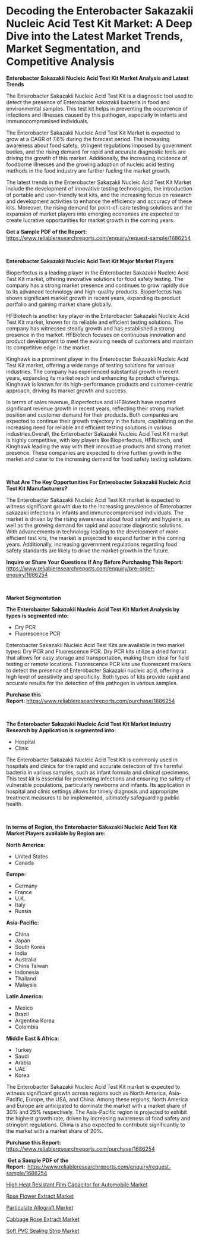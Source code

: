 <p><h1>Decoding the Enterobacter Sakazakii Nucleic Acid Test Kit Market: A Deep Dive into the Latest Market Trends, Market Segmentation, and Competitive Analysis</h1></p><p><strong>Enterobacter Sakazakii Nucleic Acid Test Kit Market Analysis and Latest Trends</strong></p>
<p><p>The Enterobacter Sakazakii Nucleic Acid Test Kit is a diagnostic tool used to detect the presence of Enterobacter sakazakii bacteria in food and environmental samples. This test kit helps in preventing the occurrence of infections and illnesses caused by this pathogen, especially in infants and immunocompromised individuals.</p><p>The Enterobacter Sakazakii Nucleic Acid Test Kit Market is expected to grow at a CAGR of 7.6% during the forecast period. The increasing awareness about food safety, stringent regulations imposed by government bodies, and the rising demand for rapid and accurate diagnostic tools are driving the growth of this market. Additionally, the increasing incidence of foodborne illnesses and the growing adoption of nucleic acid testing methods in the food industry are further fueling the market growth.</p><p>The latest trends in the Enterobacter Sakazakii Nucleic Acid Test Kit Market include the development of innovative testing technologies, the introduction of portable and user-friendly test kits, and the increasing focus on research and development activities to enhance the efficiency and accuracy of these kits. Moreover, the rising demand for point-of-care testing solutions and the expansion of market players into emerging economies are expected to create lucrative opportunities for market growth in the coming years.</p></p>
<p><strong>Get a Sample PDF of the Report:&nbsp;</strong> <a href="https://www.reliableresearchreports.com/enquiry/request-sample/1686254">https://www.reliableresearchreports.com/enquiry/request-sample/1686254</a></p>
<p>&nbsp;</p>
<p><strong>Enterobacter Sakazakii Nucleic Acid Test Kit Major Market Players</strong></p>
<p><p>Bioperfectus is a leading player in the Enterobacter Sakazakii Nucleic Acid Test Kit market, offering innovative solutions for food safety testing. The company has a strong market presence and continues to grow rapidly due to its advanced technology and high-quality products. Bioperfectus has shown significant market growth in recent years, expanding its product portfolio and gaining market share globally.</p><p>HFBiotech is another key player in the Enterobacter Sakazakii Nucleic Acid Test Kit market, known for its reliable and efficient testing solutions. The company has witnessed steady growth and has established a strong presence in the market. HFBiotech focuses on continuous innovation and product development to meet the evolving needs of customers and maintain its competitive edge in the market.</p><p>Kinghawk is a prominent player in the Enterobacter Sakazakii Nucleic Acid Test Kit market, offering a wide range of testing solutions for various industries. The company has experienced substantial growth in recent years, expanding its market reach and enhancing its product offerings. Kinghawk is known for its high-performance products and customer-centric approach, driving its market growth and success.</p><p>In terms of sales revenue, Bioperfectus and HFBiotech have reported significant revenue growth in recent years, reflecting their strong market position and customer demand for their products. Both companies are expected to continue their growth trajectory in the future, capitalizing on the increasing need for reliable and efficient testing solutions in various industries.Overall, the Enterobacter Sakazakii Nucleic Acid Test Kit market is highly competitive, with key players like Bioperfectus, HFBiotech, and Kinghawk leading the way with their innovative products and strong market presence. These companies are expected to drive further growth in the market and cater to the increasing demand for food safety testing solutions.</p></p>
<p>&nbsp;</p>
<p><strong>What Are The Key Opportunities For Enterobacter Sakazakii Nucleic Acid Test Kit Manufacturers?</strong></p>
<p><p>The Enterobacter Sakazakii Nucleic Acid Test Kit market is expected to witness significant growth due to the increasing prevalence of Enterobacter sakazakii infections in infants and immunocompromised individuals. The market is driven by the rising awareness about food safety and hygiene, as well as the growing demand for rapid and accurate diagnostic solutions. With advancements in technology leading to the development of more efficient test kits, the market is projected to expand further in the coming years. Additionally, increasing government regulations regarding food safety standards are likely to drive the market growth in the future.</p></p>
<p><strong>Inquire or Share Your Questions If Any Before Purchasing This Report:</strong> <a href="https://www.reliableresearchreports.com/enquiry/pre-order-enquiry/1686254">https://www.reliableresearchreports.com/enquiry/pre-order-enquiry/1686254</a></p>
<p>&nbsp;</p>
<p><strong>Market Segmentation</strong></p>
<p><strong>The Enterobacter Sakazakii Nucleic Acid Test Kit Market Analysis by types is segmented into:</strong></p>
<p><ul><li>Dry PCR</li><li>Fluorescence PCR</li></ul></p>
<p><p>Enterobacter Sakazakii Nucleic Acid Test Kits are available in two market types: Dry PCR and Fluorescence PCR. Dry PCR kits utilize a dried format that allows for easy storage and transportation, making them ideal for field testing or remote locations. Fluorescence PCR kits use fluorescent markers to detect the presence of Enterobacter Sakazakii nucleic acid, offering a high level of sensitivity and specificity. Both types of kits provide rapid and accurate results for the detection of this pathogen in various samples.</p></p>
<p><strong>Purchase this Report:&nbsp;</strong><a href="https://www.reliableresearchreports.com/purchase/1686254">https://www.reliableresearchreports.com/purchase/1686254</a></p>
<p>&nbsp;</p>
<p><strong>The Enterobacter Sakazakii Nucleic Acid Test Kit Market Industry Research by Application is segmented into:</strong></p>
<p><ul><li>Hospital</li><li>Clinic</li></ul></p>
<p><p>The Enterobacter Sakazakii Nucleic Acid Test Kit is commonly used in hospitals and clinics for the rapid and accurate detection of this harmful bacteria in various samples, such as infant formula and clinical specimens. This test kit is essential for preventing infections and ensuring the safety of vulnerable populations, particularly newborns and infants. Its application in hospital and clinic settings allows for timely diagnosis and appropriate treatment measures to be implemented, ultimately safeguarding public health.</p></p>
<p>&nbsp;</p>
<p><strong>In terms of Region, the Enterobacter Sakazakii Nucleic Acid Test Kit Market Players available by Region are:</strong></p>
<p>
    <p> <strong> North America: </strong>
        <ul>
            <li>United States</li>
            <li>Canada</li>
        </ul>
        </p> 
    <p> <strong> Europe: </strong>
        <ul>
            <li>Germany</li>
            <li>France</li>
            <li>U.K.</li>
            <li>Italy</li>
            <li>Russia</li>
        </ul>
        </p> 
    <p> <strong> Asia-Pacific: </strong>
        <ul>
            <li>China</li>
            <li>Japan</li>
            <li>South Korea</li>
            <li>India</li>
            <li>Australia</li>
            <li>China Taiwan</li>
            <li>Indonesia</li>
            <li>Thailand</li>
            <li>Malaysia</li>
        </ul>
        </p> 
    <p> <strong> Latin America: </strong>
        <ul>
            <li>Mexico</li>
            <li>Brazil</li>
            <li>Argentina Korea</li>
            <li>Colombia</li>
        </ul>
        </p> 
    <p> <strong> Middle East & Africa: </strong>
        <ul>
            <li>Turkey</li>
            <li>Saudi</li>
            <li>Arabia</li>
            <li>UAE</li>
            <li>Korea</li>
        </ul>
    </p>
    </p>
<p><p>The Enterobacter Sakazakii Nucleic Acid Test Kit market is expected to witness significant growth across regions such as North America, Asia-Pacific, Europe, the USA, and China. Among these regions, North America and Europe are anticipated to dominate the market with a market share of 30% and 25% respectively. The Asia-Pacific region is projected to exhibit the highest growth rate, driven by increasing awareness of food safety and stringent regulations. China is also expected to contribute significantly to the market with a market share of 20%.</p></p>
<p><strong>Purchase this Report: </strong><a href="https://www.reliableresearchreports.com/purchase/1686254">https://www.reliableresearchreports.com/purchase/1686254</a></p>
<p>&nbsp;<strong>Get a Sample PDF of the Report:&nbsp;&nbsp;</strong><a href="https://www.reliableresearchreports.com/enquiry/request-sample/1686254">https://www.reliableresearchreports.com/enquiry/request-sample/1686254</a></p>
<p><strong></strong></p>
<p><p><a href="https://issuu.com/reportprime-2/docs/high-heat-resistant-film-capacitor-for-automobile-">High Heat Resistant Film Capacitor for Automobile Market</a></p><p><a href="https://github.com/bmorecock/Market-Research-Report-List-2/blob/main/rose-flower-extract-market.md">Rose Flower Extract Market</a></p><p><a href="https://github.com/jsmusil/Market-Research-Report-List-2/blob/main/particulate-allograft-market.md">Particulate Allograft Market</a></p><p><a href="https://github.com/Krish2023na/Market-Research-Report-List-3/blob/main/cabbage-rose-extract-market.md">Cabbage Rose Extract Market</a></p><p><a href="https://issuu.com/reportprime-2/docs/soft-pvc-sealing-strip-market-size-2030.pptx">Soft PVC Sealing Strip Market</a></p></p>